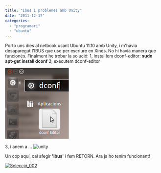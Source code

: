 ```yaml
---
title: "Ibus i problemes amb Unity"
date: "2011-12-17"
categories: 
  - "programari"
  - "ubuntu"
---
```


Porto uns dies al netbook usant Ubuntu 11.10 amb Unity, i m'havia desaparegut l'IBUS que uso per escriure en Xinès. No hi havia manera que funcionés. Finalment he trobar la solució: 1, instal·lem dconf-editor: **sudo apt-get install dconf** 2, executem dconf-editor

[![](images/captura-a-2011-12-17-225638.png "Captura a 2011-12-17 22:56:38")](http://croniqueslinux.files.wordpress.com/2011/12/captura-a-2011-12-17-225638.png)

3, i anem a ... ![unity](images/Selecci_001.png)

Un cop aquí, cal afegir **'Ibus'** i fem RETORN. Ara ja ho tenim funcionant!

[![](http://croniqueslinux.files.wordpress.com/2011/12/seleccic3b3_0021.png?w=300 "Selecció_002")](http://croniqueslinux.files.wordpress.com/2011/12/seleccic3b3_0021.png)
